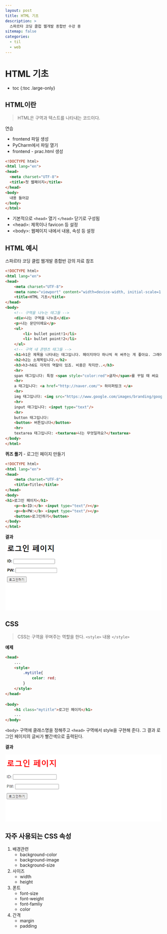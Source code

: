 ```yaml
---
layout: post
title: HTML 기초
description: >
  스파르타 코딩 클럽 웹개발 종합반 수강 중
sitemap: false
categories:
  - til
  - web
---
```


# HTML 기초

* toc
{:toc .large-only}

## HTML이란

> HTML은 구역과 텍스트를 나타내는 코드이다.

연습
- frontend 파일 생성
- PyCharm에서 파일 열기
- frontend - prac.html 생성

```html
<!DOCTYPE html>
<html lang="en">
<head>
  <meta charset="UTF-8">
  <title>첫 웹페이지</title>
</head>
<body>
  내용 들어감
</body>
</html>
```

- 기본적으로 `<head>` 열기 `</head>` 닫기로 구성됨
- \<head>: 제목이나 favicon 등 설정
- \<body>: 웹페이지 내에서 내용, 속성 등 설정

## HTML 예시

스파르타 코딩 클럽 웹개발 종합반 강의 자료 참조

```html
<!DOCTYPE html>
<html lang="en">
<head>
    <meta charset="UTF-8">
    <meta name="viewport" content="width=device-width, initial-scale=1.0">
    <title>HTML 기초</title>
</head>
<body>
    <!-- 구역을 나누는 태그들 -->
    <div>나는 구역을 나누죠</div>
    <p>나는 문단이에요</p>
    <ul>
        <li> bullet point!1</li>
        <li> bullet point!2</li>
    </ul>
    <!-- 구역 내 콘텐츠 태그들 -->
    <h1>h1은 제목을 나타내는 태그입니다. 페이지마다 하나씩 꼭 써주는 게 좋아요. 그래야 구글 검색이 잘 되거든요.</h1>
    <h2>h2는 소제목입니다.</h2>
    <h3>h3~h6도 각자의 역할이 있죠. 비중은 작지만..</h3>
    <hr>
    span 태그입니다: 특정 <span style="color:red">글자</span>를 꾸밀 때 써요
    <hr>
    a 태그입니다: <a href="http://naver.com/"> 하이퍼링크 </a>
    <hr>
    img 태그입니다: <img src="https://www.google.com/images/branding/googlelogo/1x/googlelogo_color_272x92dp.png"/>
    <hr>
    input 태그입니다: <input type="text"/>
    <hr>
    button 태그입니다:
    <button> 버튼입니다</button>
    <hr>
    textarea 태그입니다: <textarea>나는 무엇일까요?</textarea>
</body>
</html>
```


__퀴즈 풀기__ - 로그인 페이지 만들기

```html
<!DOCTYPE html>
<html lang="en">
<head>
    <meta charset="UTF-8">
    <title>Title</title>
</head>
<body>
<h1>로그인 페이지</h1>
    <p><b>ID:</b> <input type="text"/></p>
    <p><b>PW:</b> <input type="text"/></p>
    <button>로그인하기</button>
</body>
</html>
```

__결과__
![그림1](/assets/img/web/login.png)

## CSS

> CSS는 구역을 꾸며주는 역할을 한다. `<style>` 내용 `</style>`

__예제__
```html
<head>
    ...
    <style>
        .mytitle{
            color: red;
        }
    </style>
</head>

<body>
    <h1 class="mytitle">로그인 페이지</h1>
    ...
</body>
```
`<body>` 구역에 클래스명을 정해주고 `<head>` 구역에서 style을 구현해 준다. 그 결과 로그인 페이지의 글씨가 빨간색으로 출력된다.

__결과__

![그림2](/assets/img/web/style_red.png)

## 자주 사용되는 CSS 속성

1. 배경관련
    - background-color
    - background-image
    - background-size
2. 사이즈
    - width
    - height
3. 폰트
    - font-size
    - font-weight
    - font-famliy
    - color
4. 간격
    - margin
    - padding

